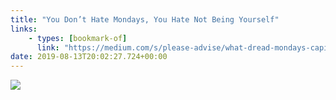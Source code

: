 ```yaml
---
title: "You Don’t Hate Mondays, You Hate Not Being Yourself"
links:
    - types: [bookmark-of]
      link: "https://medium.com/s/please-advise/what-dread-mondays-capitalism-or-something-else-295e55500990"
date: 2019-08-13T20:02:27.724+00:00
---
```


![](/uploads/hate-mondays.png)
